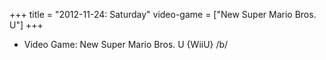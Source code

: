 +++
title = "2012-11-24: Saturday"
video-game = ["New Super Mario Bros. U"]
+++


* Video Game: New Super Mario Bros. U {WiiU} /b/